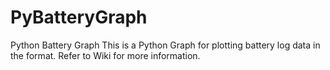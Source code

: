 PyBatteryGraph
==============

Python Battery Graph
  This is a Python Graph for plotting battery log data in the format. Refer to Wiki for more information.


